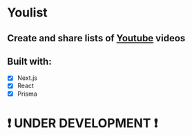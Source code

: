 # Youlist

## Create and share lists of [Youtube](https://youtube.com) videos

## Built with:

-   [x] Next.js
-   [x] React
-   [x] Prisma

# ❗️ <strong>UNDER DEVELOPMENT</strong> ❗️
